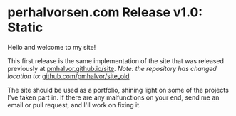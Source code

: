 # perhalvorsen.com Release v1.0: Static

Hello and welcome to my site!

This first release is the same implementation of the site that was released previously at 
[pmhalvor.github.io/site](https://github.com/pmhalvor/site_old). 
_Note: the repository has changed location to:_ 
[github.com/pmhalvor/site_old](https://github.com/pmhalvor.site_old) 


The site should be used as a portfolio, shining light on some of the projects I've taken part in. 
If there are any malfunctions on your end, send me an email or pull request, and I'll work on 
fixing it. 


